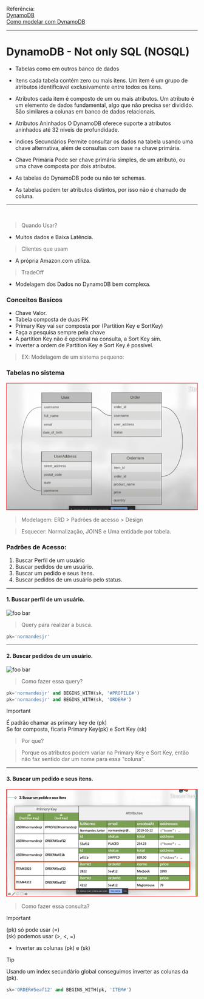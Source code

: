 
Referência: 
<br>
[DynamoDB](https://www.youtube.com/watch?v=kSnpuKr3Ajw  "DynamoDB"   )
<br>
[Como modelar com DynamoDB](https://www.youtube.com/watch?v=bTLoK2eHwi4  "Como modelar com DynamoDB"   )


----

# DynamoDB - Not only SQL (NOSQL)


* Tabelas como em outros banco de dados

* Itens cada tabela contém zero ou mais itens. Um item é um grupo de atributos identificável exclusivamente entre todos os itens.

* Atributos cada item é composto de um ou mais atributos. Um atributo é um elemento de dados fundamental, algo que não precisa ser dividido. São similares a colunas em banco de  dados relacionais.

* Atributos Aninhados O DynamoDB oferece suporte a atributos aninhados até 32 níveis de profundidade.

* ìndices Secundários Permite consultar os dados na tabela usando uma chave alternativa, além de consultas com base na chave primária.

* Chave Primária Pode ser chave primária simples, de um atributo, ou uma chave composta por dois atributos.

* As tabelas do DynamoDB pode ou não ter schemas.

* As tabelas podem ter atributos distintos, por isso não é chamado de coluna.

----
<br>

> Quando Usar?
* Muitos dados e Baixa Latência.

> Clientes que usam
* A própria Amazon.com utiliza.

> TradeOff
* Modelagem dos Dados no DynamoDB bem complexa.

### Conceitos Basicos

* Chave Valor.
* Tabela composta de duas PK
* Primary Key vai ser composta por (Partition Key e SortKey)
* Faça a pesquisa sempre pela chave
* A partition Key não é opcional na consulta, a Sort Key sim.
* Inverter a ordem de Partition Key e Sort Key é possível.

> EX: Modelagem de um sistema pequeno:

### Tabelas no sistema

![foo bar](Imagens/Modelagem%20de%20um%20sistema%20pequeno.png "Sistema pequeno")


> Modelagem: ERD > Padrões de acesso > Design

> Esquecer: Normalização, JOINS e Uma entidade por tabela.

### Padrões de Acesso:
1. Buscar Perfil de um usuário
2. Buscar pedidos de um usuário.
3. Buscar um pedido e seus itens.
4. Buscar pedidos de um usuário pelo status.

----
#### 1. Buscar perfil de um usuário.

![foo bar](Imagens/Buscar%20perfil%20de%20um%20usuário.png  "Perfil de Usuário"   )

> Query para realizar a busca.

```sql
pk='normandesjr'
```
----
#### 2. Buscar pedidos de um usuário.

![foo bar](Imagens/Buscar%20pedidos%20de%20um%20usuário.png  "Pedido de um Usuário"   )

> Como fazer essa query?

```sql
pk='normandesjr' and BEGINS_WITH(sk, '#PROFILE#')
pk='normandesjr' and BEGINS_WITH(sk, 'ORDER#')
```

>[!IMPORTANT]
>
>É padrão chamar as primary key de (pk) <br>
>Se for composta, ficaria Primary Key(pk) e Sort Key (sk) 

> Por que?

> Porque os atributos podem variar na Primary Key e Sort Key, então não faz sentido dar um nome para essa "coluna".

----

#### 3. Buscar um pedido e seus itens.

![foo bar](Imagens/Buscar%20um%20pedido%20e%20seus%20itens.png  "Pedido e os Itens"   )

> Como fazer essa consulta?

>[!IMPORTANT]
>
> (pk) só pode usar (=)<br>
> (sk) podemos usar (>, <, =)

* Inverter as colunas (pk) e (sk)

>[!TIP]
>
>Usando um index secundário global conseguimos inverter as colunas da (pk).

```sql
sk='ORDER#5eaf12' and BEGINS_WITH(pk, 'ITEM#')
```

